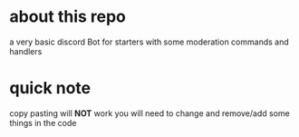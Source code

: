 # about this repo
a very basic discord Bot for starters with some moderation commands and handlers

# quick note
copy pasting will **NOT** work you will need to change and remove/add some things in the code

